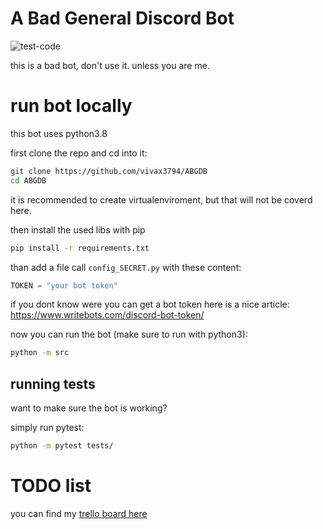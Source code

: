 # A Bad General Discord Bot
![test-code](https://github.com/vivax3794/ABGDB/workflows/test-code/badge.svg)

this is a bad bot, don't use it.
unless you are me.



# run bot locally 
this bot uses python3.8

first clone the repo and cd into it:
```bash
git clone https://github.com/vivax3794/ABGDB
cd ABGDB
```
it is recommended to create virtualenviroment, but that will not be coverd here.

then install the used libs with pip
```bash
pip install -r requirements.txt
```

than add a file call `config_SECRET.py` with these content:
```python
TOKEN = "your bot token"
```
if you dont know were you can get a bot token here is a nice article: <https://www.writebots.com/discord-bot-token/>

now you can run the bot (make sure to run with python3):
```bash
python -m src
```
## running tests
want to make sure the bot is working?

simply run pytest:
```bash
python -m pytest tests/
```

# TODO list
you can find my [trello board here](https://trello.com/b/m67oWJxC/abgdb)
